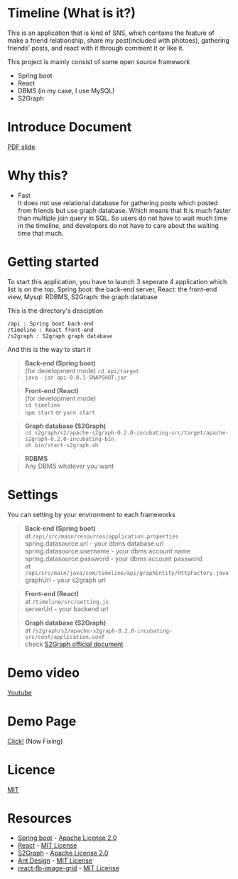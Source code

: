 # Timeline (What is it?)
This is an application that is kind of SNS, which contains the feature of make a friend relationship, share my post(included with photoes), gathering friends' posts, and react with it through comment it or like it.  

This project is mainly consist of some open source framework 
* Spring boot
* React
* DBMS (in my case, I use MySQL)
* S2Graph

# Introduce Document
[PDF slide](https://github.com/yeongmo-j/Timeline/blob/master/Timeline.pdf)

# Why this?
* Fast  
It does not use relational database for gathering posts which posted from friends but use graph database. Which means that It is much faster than multiple join query in SQL. So users do not have to wait much time in the timeline, and developers do not have to care about the waiting time that much.

# Getting started
To start this application, you have to launch 3 seperate 4 application which list is on the top, Spring boot: the back-end server, React: the front-end view, Mysql: RDBMS, S2Graph: the graph database  
  
This is the directory's desciption
```
/api : Spring boot back-end
/timeline : React front-end
/s2graph : S2graph graph database
```
And this is the way to start it
> **Back-end (Spring boot)**  
(for development mode)
`cd api/target`  
`java -jar api-0.0.1-SNAPSHOT.jar`

> **Front-end (React)**  
(for development mode)  
`cd timeline`  
`npm start` or `yarn start`  

> **Graph database (S2Graph)**  
`cd s2graph/s2/apache-s2graph-0.2.0-incubating-src/target/apache-s2graph-0.2.0-incubating-bin`  
`sh bin/start-s2graph.sh`  

> **RDBMS**  
Any DBMS whatever you want 

# Settings
You can setting by your environment to each frameworks  
> **Back-end (Spring boot)**  
at `/api/src/main/resources/application.properties`  
spring.datasource.url - your dbms database url  
spring.datasource.username - your dbms account name  
spring.datasource.password - your dbms account password    
at `/api/src/main/java/com/timeline/api/graphEntity/HttpFactory.java`  
graphUrl - your s2graph url

> **Front-end (React)**  
at `/timeline/src/setting.js`  
serverUrl - your backend url
  
> **Graph database (S2Graph)**  
at `/s2graph/s2/apache-s2graph-0.2.0-incubating-src/conf/application.conf`  
check [S2Graph official document](https://steamshon.gitbooks.io/s2graph-book/content/)  
  
# Demo video
[Youtube](https://youtu.be/90HdtBw2n_g)

# Demo Page
[Click!](http://yeongmoj.timeline.s3-website.ap-northeast-2.amazonaws.com) (Now Fixing)

# Licence
[MIT](https://github.com/yeongmo-j/Timeline/blob/master/LICENSE.txt)
  
# Resources
* [Spring boot](https://github.com/spring-projects/spring-boot) - [Apache License 2.0](https://github.com/spring-projects/spring-boot/blob/master/LICENSE.txt)
* [React](https://github.com/facebook/react/) - [MIT License](https://github.com/facebook/react/blob/master/LICENSE)
* [S2Graph](https://github.com/apache/incubator-s2graph) - [Apache License 2.0](https://github.com/apache/incubator-s2graph/blob/master/LICENSE)
* [Ant Design](https://github.com/ant-design/ant-design/) - [MIT License](https://github.com/ant-design/ant-design/blob/master/LICENSE)
* [react-fb-image-grid](https://github.com/Expertizo/react-fb-image-grid) - [MIT License](https://github.com/Expertizo/react-fb-image-grid/blob/master/LICENSE)  